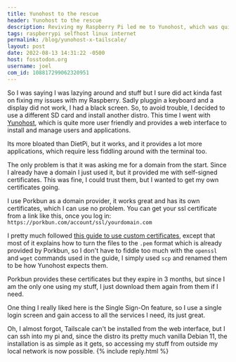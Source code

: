```yaml
---
title: Yunohost to the rescue
header: Yunohost to the rescue
description: Reviving my Raspberry Pi led me to Yunohost, which was quite tedious, but it might end up easier than what I used before in the long run.
tags: raspberrypi selfhost linux internet
permalink: /blog/yunohost-x-tailscale/
layout: post
date: 2022-08-13 14:31:22 -0500
host: fosstodon.org
username: joel
com_id: 108817299062320951
---
```


So I was saying I was lazying around and stuff but I sure did act kinda fast on fixing my issues with my Raspberry. Sadly pluggin a keyboard and a display did not work, I had a black screen. So, to avoid trouble, I decided to use a different SD card and install another distro. This time I went with [Yunohost](https://yunohost.org), which is quite more user friendly and provides a web interface to install and manage users and applications.

Its more bloated than DietPi, but it works, and it provides a lot more applications, which require less fiddling around with the terminal too.

The only problem is that it was asking me for a domain from the start. Since I already have a domain I just used it, but it provided me with self-signed certificates. This was fine, I could trust them, but I wanted to get my own certificates going.

I use Porkbun as a domain provider, it works great and has its own certificates, which I can use no problem. You can get your ssl certificate from a link like this, once you log in: `https://porkbun.com/account/ssl/yourdomain.com`

I pretty much followed [this guide to use custom certificates](https://yunohost.org/en/certificate_custom), except that most of it explains how to turn the files to the `.pem` format which is already provided by Porkbun, so I don't have to fiddle too much with the `openssl` and `wget` commands used in the guide, I simply used `scp` and renamed them to be how Yunohost expects them.

Porkbun provides these certificates but they expire in 3 months, but since I am the only one using my stuff, I just download them again from them if I need.

One thing I really liked here is the Single Sign-On feature, so I use a single login screen and gain access to all the services I need, its just great.

Oh, I almost forgot, Tailscale can't be installed from the web interface, but I can ssh into my pi and, since the distro its pretty much vanilla Debian 11, the installation is as simple as it gets, so accessing my stuff from outside my local network is now possible.
{% include reply.html %}

